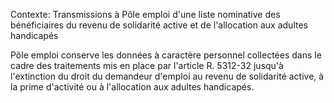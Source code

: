 Contexte: Transmissions à Pôle emploi d'une liste nominative des bénéficiaires du revenu de solidarité active et de l'allocation aux adultes handicapés

Pôle emploi conserve les données à caractère personnel collectées dans le cadre des traitements mis en place par l'article R. 5312-32 jusqu'à l'extinction du droit du demandeur d'emploi au revenu de solidarité active, à la prime d'activité ou à l'allocation aux adultes handicapés.